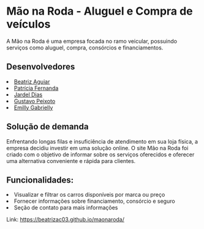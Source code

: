 <h1>Mão na Roda - Aluguel e Compra de veículos</h1>
A Mão na Roda é uma empresa focada no ramo veicular, possuindo serviços como aluguel, compra, consórcios e financiamentos.

<h2>Desenvolvedores</h2>
<li><a href="https://github.com/beatrizac03">Beatriz Aguiar</a></li>
<li><a href="https://github.com/patyfernanda10">Patrícia Fernanda</a></li>
<li><a href="https://github.com/jardelzx">Jardel Dias</a></li>
<li><a href="https://github.com/GustavoHJP">Gustavo Peixoto</a></li>
<li><a href="https://github.com/MillyGabrielly02">Emilly Gabrielly</a></li>

<h2>Solução de demanda</h2>
<p>Enfrentando longas filas e insuficiência de atendimento em sua loja física, a empresa decidiu investir em uma solução online. O site Mão na Roda foi criado com o objetivo de informar sobre os serviços oferecidos e oferecer uma alternativa conveniente e rápida para clientes.</p>

<h2>Funcionalidades:</h2>
<li>Visualizar e filtrar os carros disponíveis por marca ou preço</li>
<li>Fornecer informações sobre financiamento, consórcio e seguro</li>
<li>Seção de contato para mais informações</li>

Link:
https://beatrizac03.github.io/maonaroda/

